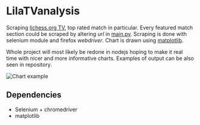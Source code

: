 # LilaTVanalysis

  Scraping [lichess.org TV](http://www.lichess.org/tv), top rated match in particular. Every featured match section could be scraped by altering _url_ in [main.py](./main.py). Scraping is done with selenium module and firefox _webdriver_. Chart is drawn using [matplotlib](https://matplotlib.org/). 

  Whole project will most likely be redone in nodejs hoping to make it real time with nicer and more informative charts. Examples of output can be also seen in repository. 
  
![Chart example](chartexample.png)
## Dependencies
- Selenium + chromedriver
- matplotlib




